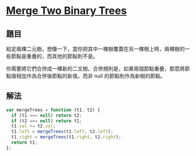 # [Merge Two Binary Trees](https://leetcode.com/problems/merge-two-binary-trees/)

## 題目

給定兩棵二元樹，想像一下，當你把其中一棵樹覆蓋在另一棵樹上時，兩棵樹的一些節點是重疊的，而其他的節點則不是。

你需要將它們合併成一棵新的二叉樹。合併規則是，如果兩個節點重疊，那麼將節點值相加作為合併後節點的新值。而非 null 的節點則作為新樹的節點。

## 解法

```jsx
var mergeTrees = function (t1, t2) {
  if (t1 === null) return t2;
  if (t2 === null) return t1;
  t1.val += t2.val;
  t1.left = mergeTrees(t1.left, t2.left);
  t1.right = mergeTrees(t1.right, t2.right);
  return t1;
};
```